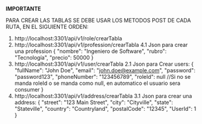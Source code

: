 **IMPORTANTE**

PARA CREAR LAS TABLAS SE DEBE USAR LOS METODOS POST DE CADA RUTA, EN EL SIGUIENTE ORDEN:
1. http://localhost:3301/api/v1/role/crearTabla
2. http://localhost:3301/api/v1/profession/crearTabla
   4.1 Json para crear una profession
   {
   "nombre": "Ingeniero de Software",
   "rubro": "Tecnología",
   "precio": 50000
   }
3. http://localhost:3301/api/v1/user/crearTabla
    2.1 Json para Crear users:
   {
   "fullName": "John Doe",
   "email": "john.doe@example.com",
   "password": "password123",
   "phoneNumber": "123456789",
   "roleId": null //Si no se manda roleId o se manda como null, en automatico el usuario sera consumer
   }
4. http://localhost:3301/api/v1/address/crearTabla
   3.1 Json para crear una address:
   {
   "street": "123 Main Street",
   "city": "Cityville",
   "state": "Stateville",
   "country": "Countryland",
   "postalCode": "12345",
   "UserId": 1
   }
